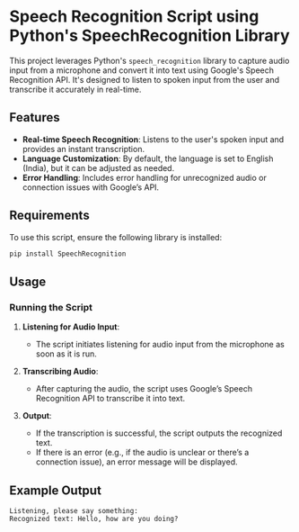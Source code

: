 # Speech Recognition Script using Python's SpeechRecognition Library

This project leverages Python's `speech_recognition` library to capture audio input from a microphone and convert it into text using Google's Speech Recognition API. It's designed to listen to spoken input from the user and transcribe it accurately in real-time.

## Features
- **Real-time Speech Recognition**: Listens to the user's spoken input and provides an instant transcription.
- **Language Customization**: By default, the language is set to English (India), but it can be adjusted as needed.
- **Error Handling**: Includes error handling for unrecognized audio or connection issues with Google’s API.

## Requirements
To use this script, ensure the following library is installed:
```bash
pip install SpeechRecognition
```
## Usage

### Running the Script

1. **Listening for Audio Input**:
   - The script initiates listening for audio input from the microphone as soon as it is run.

2. **Transcribing Audio**:
   - After capturing the audio, the script uses Google’s Speech Recognition API to transcribe it into text.

3. **Output**:
   - If the transcription is successful, the script outputs the recognized text.
   - If there is an error (e.g., if the audio is unclear or there’s a connection issue), an error message will be displayed.
## Example Output

```plaintext
Listening, please say something:
Recognized text: Hello, how are you doing?
```
